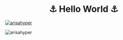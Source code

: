 <h1 align="center">⚓ Hello World ⚓️</h1>

<p align="left"> <a href="https://twitter.com/arisahyper" target="blank"><img src="https://img.shields.io/twitter/follow/arisahyper?logo=twitter&style=for-the-badge" alt="arisahyper" /></a> </p>

<p><img align="left" src="https://github-readme-stats.vercel.app/api/top-langs?username=arisahyper&show_icons=true&locale=en&layout=compact" alt="arisahyper" /></p>
